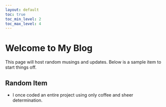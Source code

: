 ```yaml
---
layout: default
toc: true
toc_min_level: 2
toc_max_level: 4
---
```


# Welcome to My Blog

This page will host random musings and updates. Below is a sample item to start things off.

## Random Item

- I once coded an entire project using only coffee and sheer determination.

